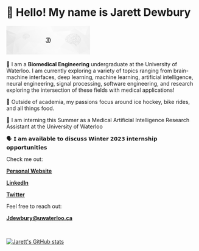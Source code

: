 # 👋 Hello! My name is Jarett Dewbury

<img src="Linkedin_Ban (2).png" height=75px >

🧬 I am a **Biomedical Engineering** undergraduate at the University of Waterloo. I am currently exploring a variety of topics ranging from brain-machine interfaces, deep learning, machine learning, artificial intelligence, neural engineering, signal processing, software engineering, and research exploring the intersection of these fields with medical applications! 

🧠 Outside of academia, my passions focus around ice hockey, bike rides, and all things food.

🤖 I am interning this Summer as a Medical Artificial Intelligence Research Assistant at the University of Waterloo

🗣️ 𝗜 𝗮𝗺 𝗮𝘃𝗮𝗶𝗹𝗮𝗯𝗹𝗲 𝘁𝗼 𝗱𝗶𝘀𝗰𝘂𝘀𝘀 𝗪𝗶𝗻𝘁𝗲𝗿 𝟮𝟬𝟮𝟯 𝗶𝗻𝘁𝗲𝗿𝗻𝘀𝗵𝗶𝗽 𝗼𝗽𝗽𝗼𝗿𝘁𝘂𝗻𝗶𝘁𝗶𝗲𝘀


Check me out:

[**Personal Website**](https://jarettdewbury.ca/)

[**LinkedIn**](https://www.linkedin.com/in/jarett-dewbury/) 

[**Twitter**](https://twitter.com/JarettDewbury)




Feel free to reach out:

[**Jdewbury@uwaterloo.ca**](mailto:jdewbury@uwaterloo.ca) 



<br>

[![Jarett's GitHub stats](https://github-readme-stats.vercel.app/api?username=jdewbury&show_icons=true&count_private=true&title_color=333&icon_color=333&text_color=333&bg_color=fff)](https://github.com/jdewbury/github-readme-stats)

